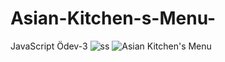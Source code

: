 # Asian-Kitchen-s-Menu-
JavaScript Ödev-3
![ss](https://user-images.githubusercontent.com/109020876/187089054-94bdf8cf-8190-4156-b903-05e1b3ddd40e.png)
![Asian Kitchen's Menu ](https://user-images.githubusercontent.com/109020876/187089061-41e2af24-ba32-4917-9bb5-8d15d424a2d5.jpeg)

